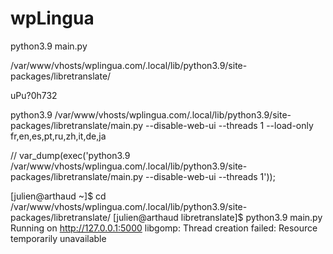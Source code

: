 # wpLingua

python3.9 main.py

/var/www/vhosts/wplingua.com/.local/lib/python3.9/site-packages/libretranslate/


uPu?0h732

python3.9 /var/www/vhosts/wplingua.com/.local/lib/python3.9/site-packages/libretranslate/main.py --disable-web-ui --threads 1 --load-only fr,en,es,pt,ru,zh,it,de,ja

// var_dump(exec('python3.9 /var/www/vhosts/wplingua.com/.local/lib/python3.9/site-packages/libretranslate/main.py --disable-web-ui --threads 1'));

[julien@arthaud ~]$ cd /var/www/vhosts/wplingua.com/.local/lib/python3.9/site-packages/libretranslate/
[julien@arthaud libretranslate]$ python3.9 main.py
Running on http://127.0.0.1:5000
libgomp: Thread creation failed: Resource temporarily unavailable
